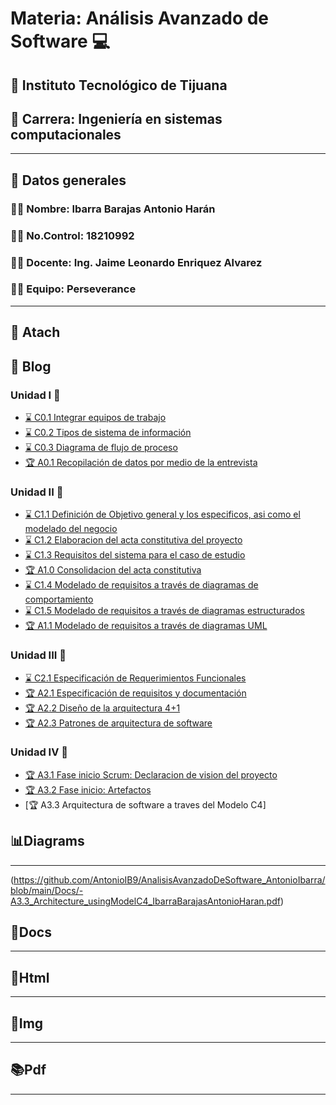 # **M**ateria: **A**nálisis **A**vanzado **d**e **S**oftware 💻

## 🏫 **I**nstituto **T**ecnológico **d**e **T**ijuana
## 🏁 **C**arrera: **I**ngeniería **e**n **s**istemas **c**omputacionales

---
## 🚩 **D**atos **g**enerales 
### 🏴‍☠️ **N**ombre: **I**barra **B**arajas **A**ntonio **H**arán
### 🏴‍☠️ **N**o.**C**ontrol: 18210992
### 🏴‍☠️ **D**ocente: **I**ng. **J**aime **L**eonardo **E**nriquez **A**lvarez 
### 🏴‍☠️ **E**quipo: **P**erseverance
---


## 📂 **A**tach
## 📓  **B**log

### **U**nidad I 🚩
- [⌛️ C0.1 Integrar equipos de trabajo](https://github.com/AntonioIB9/AnalisisAvanzadoDeSoftware_AntonioIbarra/blob/main/C0.1_IntegrarEquiposdeTrabajo_AntonioHar%C3%A1nIbarraBarajas.pdf)
- [⌛️ C0.2 Tipos de sistema de información](https://github.com/AntonioIB9/AnalisisAvanzadoDeSoftware_AntonioIbarra/blob/main/C0.2_Tipo_de_Sistema_Desarrollar_AntonioHaranIbarraBarajas.pdf)
- [⌛️ C0.3 Diagrama de flujo de proceso](https://github.com/AntonioIB9/AnalisisAvanzadoDeSoftware_AntonioIbarra/blob/main/C0.3_DiagramadeFlujo_Proceso_AntonioHaranIbarraBarajas.pdf) 
- [🏆 A0.1 Recopilación de datos por medio de la entrevista](https://github.com/AntonioIB9/AnalisisAvanzadoDeSoftware_AntonioIbarra/blob/main/A0.1_Interview_Compilation_AntonioHaranIbarraBarajas.pdf)

### **U**nidad II 🚩

- [⌛️ C1.1 Definición de Objetivo general y los especificos, asi como el modelado del negocio](https://github.com/AntonioIB9/AnalisisAvanzadoDeSoftware_AntonioIbarra/blob/main/C1.1_ObjetivosGenerales_especificos_AntonioHaranIbarraBarajas.pdf)
- [⌛️ C1.2 Elaboracion del acta constitutiva del proyecto](https://github.com/AntonioIB9/AnalisisAvanzadoDeSoftware_AntonioIbarra/blob/main/C1.2_ActaConstitutiva_delProyecto_AntonioHar%C3%A1nIbarraBarajas.pdf)
- [⌛️ C1.3 Requisitos del sistema para el caso de estudio](https://github.com/AntonioIB9/AnalisisAvanzadoDeSoftware_AntonioIbarra/blob/main/C1.3_Requisitos_del_sistema_AntonioHaranIbarraBarajas.pdf) 
- [🏆 A1.0 Consolidacion del acta constitutiva](https://github.com/AntonioIB9/AnalisisAvanzadoDeSoftware_AntonioIbarra/blob/main/A1.0_Consolidation_of_the_Constitutive_Act_IbarraBarajasAntonioHaran.pdf) 
- [⌛️ C1.4 Modelado de requisitos a través de diagramas de comportamiento](https://github.com/AntonioIB9/AnalisisAvanzadoDeSoftware_AntonioIbarra/blob/main/C1.4_UML_Casos_de_uso_secuencia_clases_IbarraBarajasAntonioHaran.pdf)
- [⌛️ C1.5  Modelado de requisitos a través de diagramas estructurados](https://github.com/AntonioIB9/AnalisisAvanzadoDeSoftware_AntonioIbarra/blob/main/C1.5_UML_Estado_componentes_distribucion_IbarraBarajasAntonioHaran.pdf)
- [🏆 A1.1  Modelado de requisitos a través de diagramas UML](https://github.com/AntonioIB9/AnalisisAvanzadoDeSoftware_AntonioIbarra/blob/main/A1.1_Modelingrequirements_UML_IbarraBarajasAntonioHaran.pdf)

### **U**nidad III 🚩

- [⌛️ C2.1 Especificación de Requerimientos Funcionales](https://github.com/AntonioIB9/AnalisisAvanzadoDeSoftware_AntonioIbarra/blob/main/C2.1Especificaci%C3%B3n%20de%20Requerimientos%20Funcionales_IbarraBarajasAntonioHar%C3%A1n.pdf)
- [🏆 A2.1 Especificación de requisitos y documentación](https://github.com/AntonioIB9/AnalisisAvanzadoDeSoftware_AntonioIbarra/blob/main/Docs/A2.1_Specification_of_requirements_and_documentation_Perseverance.docx.pdf)
- [🏆 A2.2 Diseño de la arquitectura 4+1](https://github.com/AntonioIB9/AnalisisAvanzadoDeSoftware_AntonioIbarra/blob/main/A2.2_Architecture_Design_41_IbarraBarajasAntonioHaran.pdf)
- [🏆 A2.3 Patrones de arquitectura de software](https://github.com/AntonioIB9/AnalisisAvanzadoDeSoftware_AntonioIbarra/blob/main/-A2.3_Software_Architecture_patterns_IbarraBarajasAntonioHaran.pdf)

### **U**nidad IV 🚩
- [🏆 A3.1 Fase inicio Scrum: Declaracion de vision del proyecto](https://github.com/AntonioIB9/AnalisisAvanzadoDeSoftware_AntonioIbarra/blob/main/Docs/A3.1_Scrum_documentation_start_phase_IbarraBarajasAntonioHaran.pdf)
- [🏆 A3.2 Fase inicio: Artefactos](https://github.com/AntonioIB9/AnalisisAvanzadoDeSoftware_AntonioIbarra/blob/main/Docs/A3.2_Startphase_and_your_artifacts_IbarraBarajasAntonioHaran.pdf)
- [🏆 A3.3 Arquitectura de software a traves del Modelo C4]

## 📊**D**iagrams
---
(https://github.com/AntonioIB9/AnalisisAvanzadoDeSoftware_AntonioIbarra/blob/main/Docs/-A3.3_Architecture_usingModelC4_IbarraBarajasAntonioHaran.pdf)
## 📝**D**ocs
---
## 📃**H**tml
---
## 🌅**I**mg
---
## 📚**P**df
---
